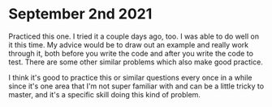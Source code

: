 # September 2nd 2021
Practiced this one. I tried it a couple days ago, too. I was able to do well on it this time. My advice would be to 
draw out an example and really work through it, both before you write the code and after you write the code to test. 
There are some other similar problems which also make good practice.

I think it's good to practice this or similar questions every once in a while since it's one area that I'm not super 
familiar with and can be a little tricky to master, and it's a specific skill doing this kind of problem.